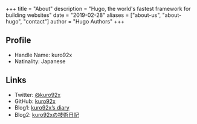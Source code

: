 +++
title = "About"
description = "Hugo, the world's fastest framework for building websites"
date = "2019-02-28"
aliases = ["about-us", "about-hugo", "contact"]
author = "Hugo Authors"
+++

## Profile

* Handle Name: kuro92x
* Natinality: Japanese

## Links

* Twitter: [@kuro92x](https://twitter.com/kuro92x)
* GitHub: [kuro92x](https://github.com/kuro92x)
* Blog1: [kuro92x’s diary](https://kuro92x.hatenablog.jp)
* Blog2: [kuro92xの技術日記](https://kuro92x.hatenablog.com)

